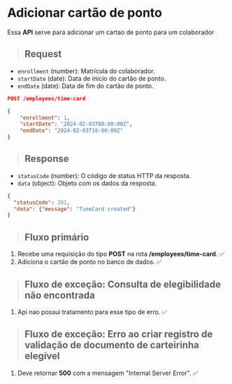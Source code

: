 # Adicionar cartão de ponto

Essa **API** serve para adicionar um cartao de ponto para um colaborador

> ## Request

- `enrollment` (number): Matrícula do colaborador.
- `startDate` (date): Data de início do cartão de ponto.
- `endDate` (date): Data de fim do cartão de ponto.

```json
POST /employees/time-card
```

```json
{
	"enrollment": 1,
	"startDate": "2024-02-03T08:00:00Z",
	"endDate": "2024-02-03T18:00:00Z"
}
```

> ## Response

- `statusCode` (number): O código de status HTTP da resposta.
- `data` (object): Objeto com os dados da resposta.

```json
{
  "statusCode": 201,
  "data": {"message": "TimeCard created"}
}
```

> ## Fluxo primário

1. Recebe uma requisição do tipo **POST** na rota **/employees/time-card**. ✅
2. Adiciona o cartão de ponto no banco de dados. ✅

> ## Fluxo de exceção: Consulta de elegibilidade não encontrada

1. Api nao possui tratamento para esse tipo de erro. ✅

> ## Fluxo de exceção: Erro ao criar registro de validação de documento de carteirinha elegível

1. Deve retornar **500** com a mensagem "Internal Server Error". ✅
